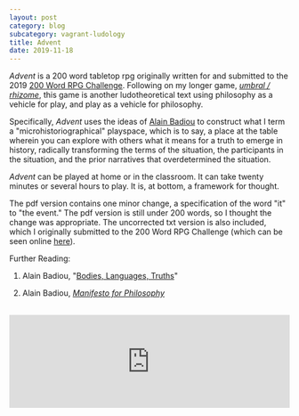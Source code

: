 ```yaml
---
layout: post
category: blog
subcategory: vagrant-ludology
title: Advent
date: 2019-11-18
---
```


*Advent* is a 200 word tabletop rpg originally written for and submitted to the 2019 [200 Word RPG Challenge](https://200wordrpg.github.io/). Following on my longer game, [*umbral / rhizome*](https://vagrantludology.itch.io/umbralrhizome), this game is another ludotheoretical text using philosophy as a vehicle for play, and play as a vehicle for philosophy.

Specifically, *Advent* uses the ideas of [Alain Badiou](https://en.wikipedia.org/wiki/Alain_Badiou) to construct what I term a "microhistoriographical" playspace, which is to say, a place at the table wherein you can explore with others what it means for a truth to emerge in history, radically transforming the terms of the situation, the participants in the situation, and the prior narratives that overdetermined the situation.

*Advent* can be played at home or in the classroom. It can take twenty minutes or several hours to play. It is, at bottom, a framework for thought.

The pdf version contains one minor change, a specification of the word "it" to "the event." The pdf version is still under 200 words, so I thought the change was appropriate. The uncorrected txt version is also included, which I originally submitted to the 200 Word RPG Challenge (which can be seen online [here](https://200wordrpg.github.io/2019/rpg/2019/10/04/Advent.html)).


Further Reading:

1. Alain Badiou, "[Bodies, Languages, Truths](https://www.lacan.com/badbodies.htm)"

2. Alain Badiou, [*Manifesto for Philosophy*](https://books.google.ca/books?id=uxg56NekBWQC)

<br>

<iframe src="https://itch.io/embed/546292?linkback=true&amp;link_color=245FF1" width="100%" height="167" frameborder="0"><a href="https://vagrantludology.itch.io/advent">Advent by vagrant ludology</a></iframe>
